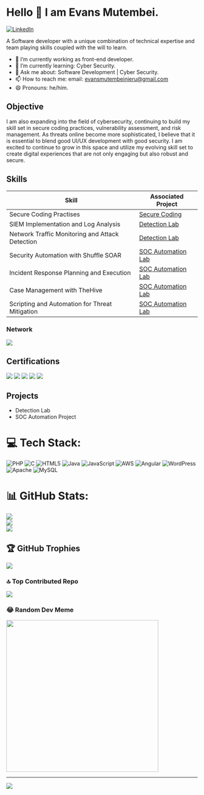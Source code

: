 # Hello 👋 I am Evans Mutembei.

[![LinkedIn](https://img.shields.io/badge/LinkedIn-Connect-blue?style=for-the-badge&logo=linkedin)](https://www.linkedin.com/in/evans-mutembei/)

A Software developer with a unique combination of technical expertise and team playing skills coupled with the will to learn.


- 🔭 I’m currently working as front-end developer.
- 🌱 I’m currently learning:  Cyber Security.
- 💬 Ask me about: Software Development |  Cyber Security.
- 📫 How to reach me: email: evansmutembeinjeru@gmail.com
- 😄 Pronouns: he/him.

## Objective

I am also expanding into the field of cybersecurity, continuing to build my skill set in secure coding practices, vulnerability assessment, and risk management. As threats online become more sophisticated, I believe that it is essential to blend good UI/UX development with good security. I am excited to continue to grow in this space and utilize my evolving skill set to create digital experiences that are not only engaging but also robust and secure.

## Skills 

| Skill                                         | Associated Project         |
|-----------------------------------------------|----------------------------|
| Secure Coding Practises                       | <a href="#" target="_blank" rel="noopener noreferrer">Secure Coding</a>|
| SIEM Implementation and Log Analysis          | <a href="#" target="_blank" rel="noopener noreferrer">Detection Lab</a>|
| Network Traffic Monitoring and Attack Detection | <a href="#" target="_blank" rel="noopener noreferrer">Detection Lab</a>|
| Security Automation with Shuffle SOAR         | <a href="#" target="_blank" rel="noopener noreferrer">SOC Automation Lab</a>|
| Incident Response Planning and Execution      | <a href="#" target="_blank" rel="noopener noreferrer">SOC Automation Lab</a>|
| Case Management with TheHive                  | <a href="#" target="_blank" rel="noopener noreferrer">SOC Automation Lab</a>|
| Scripting and Automation for Threat Mitigation | <a href="#" target="_blank" rel="noopener noreferrer">SOC Automation Lab</a>|

### Network
<div>
    <img src="https://img.shields.io/badge/-Wireshark-1679A7?&style=for-the-badge&logo=Wireshark&logoColor=white" />
</div>


## Certifications
<div>
<img src="https://img.shields.io/badge/-Security%2B-FF0000?&style=for-the-badge&logo=CompTIA&logoColor=white" />
<img src="https://img.shields.io/badge/-Network%2B-007ACC?&style=for-the-badge&logo=CompTIA&logoColor=white" />
<img src="https://img.shields.io/badge/-A%2B-4D4D4D?&style=for-the-badge&logo=CompTIA&logoColor=white" />
<img src="https://img.shields.io/badge/-CDSA-006400?&style=for-the-badge&logoColor=white" />
<img src="https://img.shields.io/badge/-CCD-000080?&style=for-the-badge&logoColor=white" />
</div>

## Projects
- Detection Lab
- SOC Automation Project

# 💻 Tech Stack:
![PHP](https://img.shields.io/badge/php-%23777BB4.svg?style=for-the-badge&logo=php&logoColor=white) ![C](https://img.shields.io/badge/c-%2300599C.svg?style=for-the-badge&logo=c&logoColor=white) ![HTML5](https://img.shields.io/badge/html5-%23E34F26.svg?style=for-the-badge&logo=html5&logoColor=white) ![Java](https://img.shields.io/badge/java-%23ED8B00.svg?style=for-the-badge&logo=openjdk&logoColor=white) ![JavaScript](https://img.shields.io/badge/javascript-%23323330.svg?style=for-the-badge&logo=javascript&logoColor=%23F7DF1E) ![AWS](https://img.shields.io/badge/AWS-%23FF9900.svg?style=for-the-badge&logo=amazon-aws&logoColor=white) ![Angular](https://img.shields.io/badge/angular-%23DD0031.svg?style=for-the-badge&logo=angular&logoColor=white) ![WordPress](https://img.shields.io/badge/WordPress-%23117AC9.svg?style=for-the-badge&logo=WordPress&logoColor=white) ![Apache](https://img.shields.io/badge/apache-%23D42029.svg?style=for-the-badge&logo=apache&logoColor=white) ![MySQL](https://img.shields.io/badge/mysql-4479A1.svg?style=for-the-badge&logo=mysql&logoColor=white)
# 📊 GitHub Stats:
![](https://github-readme-stats.vercel.app/api?username=mutembeievans&theme=dark&hide_border=false&include_all_commits=true&count_private=true)<br/>
![](https://github-readme-streak-stats.herokuapp.com/?user=mutembeievans&theme=dark&hide_border=false)<br/>
![](https://github-readme-stats.vercel.app/api/top-langs/?username=mutembeievans&theme=dark&hide_border=false&include_all_commits=true&count_private=true&layout=compact)

## 🏆 GitHub Trophies
![](https://github-profile-trophy.vercel.app/?username=mutembeievans&theme=radical&no-frame=false&no-bg=true&margin-w=4)

### 🔝 Top Contributed Repo
![](https://github-contributor-stats.vercel.app/api?username=mutembeievans&limit=5&theme=dark&combine_all_yearly_contributions=true)

### 😂 Random Dev Meme
<img src='https://memer-new.vercel.app/' style="height: 400px;"/>

---
[![](https://visitcount.itsvg.in/api?id=mutembeievans&icon=0&color=0)](https://visitcount.itsvg.in)

<!-- Proudly created with GPRM ( https://gprm.itsvg.in ) -->
